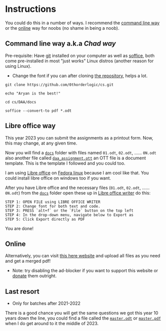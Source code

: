 # Instructions

You could do this in a number of ways. I recommend the [command line way](#command-line-way-aka-chad-way) or the [online](#online) way for noobs (no shame in being a noob).

## Command line way a.k.a _Chad way_

Pre-requisite: Have [git](https://git-scm.com/downloads) installed on your computer as well as [soffice](https://www.systutorials.com/docs/linux/man/1-soffice/), both come pre-installed in most "just works" Linux distros (another reason for using Linux).

* Change the font if you can after cloning [the repository](https://github.com/0thorderlogic/cs), helps a lot.

```
git clone https://github.com/0thorderlogic/cs.git

echo "Aryan is the best!"

cd cs/DAA/docs

soffice --convert-to pdf *.odt  
```

## Libre office way

This year 2023 you can submit the assignments as a printout form.
Now, this may change, at any given time. 

Now you will find a [`docs`](https://github.com/0thorderlogic/cs/tree/master/DAA/docs) folder with files named `01.odt`, `02.odt`, ...... `0N.odt` also another file called [`daa_assignment.ott`](https://github.com/0thorderlogic/cs/blob/master/DAA/docs/daa_assignment.ott) an OTT file is a document template. This is the template I followed and you could too.

I am using [Libre office](https://www.libreoffice.org/) on [Fedora linux](https://getfedora.org/) because I am cool like that. You could install libre office on windows too if you want.

After you have Libre office and the necessary files (`01.odt`, `02.odt`, ...... `0N.odt`) from the [`docs`](https://github.com/0thorderlogic/cs/tree/master/DAA/docs) folder open these up in [Libre office writer](https://www.libreoffice.org/discover/writer/) do this:

```
STEP 1: OPEN FILE using LIBRE OFFICE WRITER
STEP 2: Change font for both text and code.
STEP 3: PRESS `alt+f` or the `File` button on the top left
STEP 4: In the drop-down menu, navigate below to Export as 
STEP 5: Click Export directly as PDF
```

You are done!

## Online

Alternatively, you can visit [this here website](https://online2pdf.com/convert-odt-to-pdf) and upload all files as you need and get a merged pdf!

* Note: try disabling the ad-blocker if you want to support this website or [donate](https://online2pdf.com/donation) them outright. 

## Last resort

*  Only for batches after 2021-2022

There is a good chance you will get the same questions we got this year 10 years down the line, you could find a file called the [`master.odt`](#) or [`master.pdf`](#) when I do get around to it the middle of 2023. 